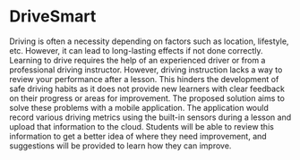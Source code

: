 # DriveSmart

Driving is often a necessity depending on factors such as location, lifestyle, etc. However, it can lead to long-lasting effects if not done correctly. Learning to drive requires the help of an experienced driver or from a professional driving instructor. However, driving instruction lacks a way to review your performance after a lesson. This hinders the development of safe driving habits as it does not provide new learners with clear feedback on their progress or areas for improvement. The proposed solution aims to solve these problems with a mobile application. The application would record various driving metrics using the built-in sensors during a lesson and upload that information to the cloud. Students will be able to review this information to get a better idea of where they need improvement, and suggestions will be provided to learn how they can improve.  
